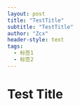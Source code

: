 ```yaml
---
layout: post
title: "TestTitle"
subtitle: "TestTitle"
author: "Zcx"
header-style: text
tags:
  - 标签1
  - 标签2
---
```


# Test Title